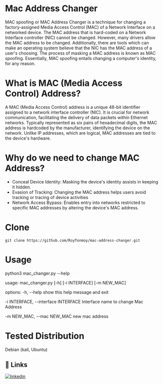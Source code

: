 
# Mac Address Changer

MAC spoofing or MAC Address Changer is a technique for changing a factory-assigned Media Access Control (MAC) of a Network Interface on a networked device. The MAC address that is hard-coded on a Network Interface controller (NIC) cannot be changed. However, many drivers allow the MAC address to be changed. Additionally, there are tools which can make an operating system believe that the NIC has the MAC address of a user's choosing. The process of masking a MAC address is known as MAC spoofing. Essentially, MAC spoofing entails changing a computer's identity, for any reason.

# What is MAC (Media Access Control) Address?
A MAC (Media Access Control) address is a unique 48-bit identifier assigned to a network interface controller (NIC). It is crucial for network communication, facilitating the delivery of data packets within Ethernet networks. Typically represented as six pairs of hexadecimal digits, the MAC address is hardcoded by the manufacturer, identifying the device on the network. Unlike IP addresses, which are logical, MAC addresses are tied to the device's hardware.

# Why do we need to change MAC Address?
* Conceal Device Identity: Masking the device's identity assists in keeping it hidden.
* Evasion of Tracking: Changing the MAC address helps users avoid tracking or tracing of device activities
* Network Access Bypass: Enables entry into networks restricted to specific MAC addresses by altering the device's MAC address.

# Clone

    git clone https://github.com/RoyTonmoy/mac-address-changer.git

# Usage
python3 mac_changer.py --help


usage: mac_changer.py [-h] [-i INTERFACE] [-m NEW_MAC]

options:
  -h, --help            show this help message and exit
  
  -i INTERFACE, --interface INTERFACE
                        Interface name to change Mac Address
  
  -m NEW_MAC, --mac NEW_MAC
                        new mac address



# Tested Distribution

Debian (kali, Ubuntu)

## 🔗 Links

[![linkedin](https://img.shields.io/badge/linkedin-0A66C2?style=for-the-badge&logo=linkedin&logoColor=white)](www.linkedin.com/in/tonmoy-roy11)


